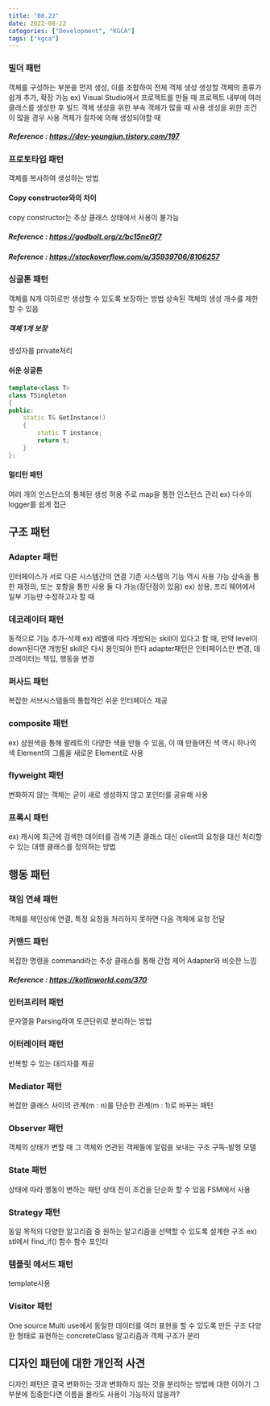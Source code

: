 ```yaml
---
title: "08.22"
date: 2022-08-22
categories: ["Development", "KGCA"]
tags: ["kgca"]
---
```

### 빌더 패턴
객체를 구성하는 부분을 먼저 생성, 이를 조합하여 전체 객체 생성
생성할 객체의 종류가 쉽게 추가, 확장 가능
ex) Visual Studio에서 프로젝트를 만들 때 프로젝트 내부에 여러 클래스를 생성한 후 빌드
객체 생성을 위한 부속 객체가 많을 때 사용
생성을 위한 조건이 많을 경우 사용
객체가 절차에 의해 생성되야할 때
#####  _Reference_ : https://dev-youngjun.tistory.com/197

### 프로토타입 패턴
객체를 복사하여 생성하는 방법
#### Copy constructor와의 차이
copy constructor는 추상 클래스 상태에서 사용이 불가능
##### _Reference_ : https://godbolt.org/z/bc15neGf7
##### _Reference_ : https://stackoverflow.com/a/35939706/8106257

### 싱글톤 패턴
객체를 N개 이하로만 생성할 수 있도록 보장하는 방법
상속된 객체의 생성 개수를 제한할 수 있음
##### 객체 1개 보장
생성자를 private처리
#### 쉬운 싱글톤
```cpp
template<class T>
class TSingleton
{
public:
	static T& GetInstance()
    {
    	static T instance;
        return t;
    }
};
```
#### 멀티턴 패턴
여러 개의 인스턴스의 통제된 생성 허용
주로 map을 통한 인스턴스 관리
ex) 다수의 logger를 쉽게 접근

## 구조 패턴
### Adapter 패턴
인터페이스가 서로 다른 시스템간의 연결
기존 시스템의 기능 역시 사용 가능
상속을 통한 재정의, 또는 포함을 통한 사용 둘 다 가능(장단점이 있음)
ex) 상용, 프리 웨어에서 일부 기능만 수정하고자 할 때

### 데코레이터 패턴
동적으로 기능 추가-삭제
ex) 레벨에 따라 개방되는 skill이 있다고 할 때, 만약 level이 down된다면 개방된 skill은 다시 봉인되야 한다
adapter패턴은 인터페이스만 변경, 데코레이터는 책임, 행동을 변경

### 퍼사드 패턴
복잡한 서브시스템들의 통합적인 쉬운 인터페이스 제공

### composite 패턴
ex) 삼원색을 통해 팔레트의 다양한 색을 만들 수 있음, 이 때 만들어진 색 역시 하나의 색
Element의 그룹을 새로운 Element로 사용

### flyweight 패턴
변화하지 않는 객체는 굳이 새로 생성하지 않고 포인터를 공유해 사용

### 프록시 패턴
ex) 캐시에 최근에 검색한 데이터를 검색
기존 클래스 대신 client의 요청을 대신 처리할 수 있는 대행 클래스를 정의하는 방법

## 행동 패턴
### 책임 연쇄 패턴
객체를 체인상에 연결, 특정 요청을 처리하지 못하면 다음 객체에 요청 전달

### 커맨드 패턴
복잡한 명령을 command라는 추상 클래스를 통해 간접 제어
Adapter와 비슷한 느낌
##### _Reference_ : https://kotlinworld.com/370

### 인터프리터 패턴
문자열을 Parsing하여 토큰단위로 분리하는 방법

### 이터레이터 패턴
반복할 수 있는 대리자를 제공

### Mediator 패턴
복잡한 클래스 사이의 관계(m : n)를 단순한 관계(m : 1)로 바꾸는 패턴

### Observer 패턴
객체의 상태가 변할 때 그 객체와 연관된 객체들에 알림을 보내는 구조
구독-발행 모델

### State 패턴
상태에 따라 행동이 변하는 패턴
상태 전이 조건을 단순화 할 수 있음
FSM에서 사용

### Strategy 패턴
동일 목적의 다양한 알고리즘 중 원하는 알고리즘을 선택할 수 있도록 설계한 구조
ex) stl에서 find_if() 함수
함수 포인터

### 템플릿 메서드 패턴
template사용

### Visitor 패턴
One source Multi use에서 동일한 데이터를 여러 표현을 할 수 있도록 만든 구조
다양한 형태로 표현하는 concreteClass
알고리즘과 객체 구조가 분리

## 디자인 패턴에 대한 개인적 사견
디자인 패턴은 결국 변화하는 것과 변화하지 않는 것을 분리하는 방법에 대한 이야기
그 부분에 집중한다면 이름을 몰라도 사용이 가능하지 않을까?
